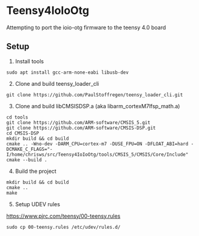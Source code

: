 # Teensy4IoIoOtg

Attempting to port the ioio-otg firmware to the teensy 4.0 board

## Setup

1. Install tools

```
sudo apt install gcc-arm-none-eabi libusb-dev
```

2. Clone and build teensy_loader_cli

```
git clone https://github.com/PaulStoffregen/teensy_loader_cli.git
```

3. Clone and build libCMSISDSP.a (aka libarm_cortexM7lfsp_math.a)

```
cd tools
git clone https://github.com/ARM-software/CMSIS_5.git
git clone https://github.com/ARM-software/CMSIS-DSP.git
cd CMSIS-DSP
mkdir build && cd build
cmake .. -Wno-dev -DARM_CPU=cortex-m7 -DUSE_FPU=ON -DFLOAT_ABI=hard -DCMAKE_C_FLAGS="-I/home/chrisws/src/Teensy4IoIoOtg/tools/CMSIS_5/CMSIS/Core/Include"
cmake --build .
```

4. Build the project

```
mkdir build && cd build
cmake ..
make
```

5. Setup UDEV rules

https://www.pjrc.com/teensy/00-teensy.rules

```
sudo cp 00-teensy.rules /etc/udev/rules.d/
```
